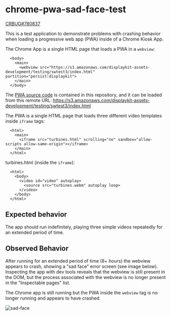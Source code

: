 # chrome-pwa-sad-face-test

[CRBUG#780837](https://bugs.chromium.org/p/chromium/issues/detail?id=780837)

This is a test application to demonstrate problems with crashing behavior when loading a progressive web app (PWA) inside of a Chrome Kiosk App.

The Chrome App is a single HTML page that loads a PWA in a `webview`:
```
  <body>
    <main>
      <webview src="https://s3.amazonaws.com/displaykit-assets-development/testing/swtest3/index.html" partition="persist:displaykit">
    </main>
  </body>
```

The [PWA source code](pwa_webapp_code) is contained in this repository, and it can be loaded from this remote URL: https://s3.amazonaws.com/displaykit-assets-development/testing/swtest3/index.html

The PWA is a single HTML page that loads three different video templates inside `iframe` tags:
```
  <html>
    <main>
      <iframe src="turbines.html" scrolling="no" sandbox="allow-scripts allow-same-origin"></iframe>
    </main>
  </html>
```

turbines.html (inside the `iframe`):
```
  <html>
    <body>
      <video id="video" autoplay>
        <source src="turbines.webm" autoplay loop>
      </video>
    </body>
  </html>
```

## Expected behavior

The app should run indefinitely, playing three simple videos repeatedly for an extended period of time.

## Observed Behavior

After running for an extended period of time (8+ hours) the webview appears to crash, showing a "sad face" error screen (see image below).  Inspecting the app with dev tools reveals that the webview is still present in the DOM, but the process associated with the webview is no longer present in the "Inspectable pages" list.

The Chrome app is still running but the PWA inside the `webview` tag is no longer running and appears to have crashed.

![sad-face](https://i.imgur.com/mkNoIwA.png)
